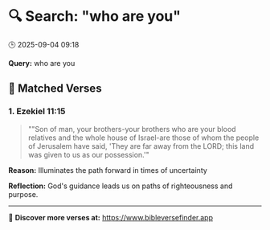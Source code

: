 # 🔍 Search: "who are you"
🕒 2025-09-04 09:18

**Query:** who are you

## 📖 Matched Verses

### 1. Ezekiel 11:15
> ""Son of man, your brothers-your brothers who are your blood relatives and the whole house of Israel-are those of whom the people of Jerusalem have said, 'They are far away from the LORD; this land was given to us as our possession.'"

**Reason:** Illuminates the path forward in times of uncertainty

**Reflection:** God's guidance leads us on paths of righteousness and purpose.

---

🔗 **Discover more verses at:** https://www.bibleversefinder.app
